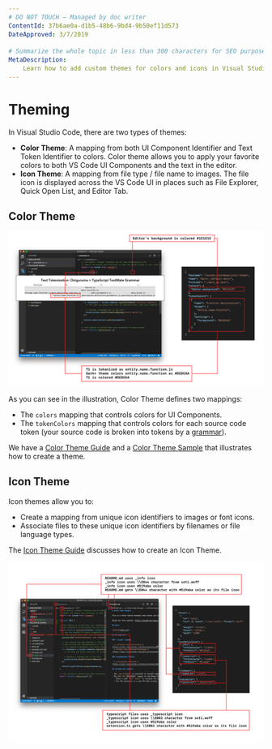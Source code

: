 ```yaml
---
# DO NOT TOUCH — Managed by doc writer
ContentId: 37b6ae0a-d1b5-48b6-9bd4-9b50ef11d573
DateApproved: 3/7/2019

# Summarize the whole topic in less than 300 characters for SEO purpose
MetaDescription:
    Learn how to add custom themes for colors and icons in Visual Studio Code.
---
```


# Theming

In Visual Studio Code, there are two types of themes:

-   **Color Theme**: A mapping from both UI Component Identifier and Text Token
    Identifier to colors. Color theme allows you to apply your favorite colors
    to both VS Code UI Components and the text in the editor.
-   **Icon Theme**: A mapping from file type / file name to images. The file
    icon is displayed across the VS Code UI in places such as File Explorer,
    Quick Open List, and Editor Tab.

## Color Theme

![color-theme](images/theming/color-theme.png)

As you can see in the illustration, Color Theme defines two mappings:

-   The `colors` mapping that controls colors for UI Components.
-   The `tokenColors` mapping that controls colors for each source code token
    (your source code is broken into tokens by a
    [grammar](/api/language-extensions/syntax-highlight-guide)).

We have a [Color Theme Guide](/api/extension-guides/color-theme) and a
[Color Theme Sample](https://github.com/Microsoft/vscode-extension-samples/tree/master/theme-sample)
that illustrates how to create a theme.

## Icon Theme

Icon themes allow you to:

-   Create a mapping from unique icon identifiers to images or font icons.
-   Associate files to these unique icon identifiers by filenames or file
    language types.

The [Icon Theme Guide](/api/extension-guides/icon-theme) discusses how to create
an Icon Theme.

![icon-theme](images/theming/icon-theme.png)
